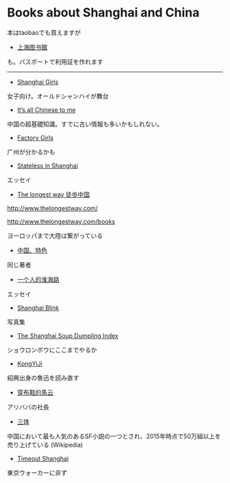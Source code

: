 # Books about Shanghai and China

本はtaobaoでも買えますが

- [上海图书館](http://www.library.sh.cn/)

も。パスポートで利用証を作れます


---

- [Shanghai Girls](http://www.amazon.com/Shanghai-Girls-Novel-Lisa-See/dp/0812980530)

女子向け。オールドシャンハイが舞台

- [It’s all Chinese to me](http://www.amazon.com/Its-All-Chinese-Me-Etiquette/dp/0804840792)

中国の超基礎知識。すでに古い情報も多いかもしれない。

- [Factory Girls](http://www.amazon.com/Factory-Girls-Village-Changing-China/dp/0385520182)

广州が分かるかも

- [Stateless in Shanghai](http://www.amazon.com/Stateless-Shanghai-Liliane-Willens/dp/9881815487/ref=sr_1_2?s=books&ie=UTF8&qid=1434417117&sr=1-2&keywords=Stateless+in+Shanghai)

エッセイ

- [The longest way 徒歩中国](http://www.amazon.cn/%E5%BE%92%E6%AD%A5%E4%B8%AD%E5%9B%BD-%E9%9B%B7%E5%85%8B/dp/B00E0C44W4/ref=sr_1_1?ie=UTF8&qid=1434417326&sr=8-1&keywords=%E5%BE%99%E6%AD%A5%E4%B8%AD%E5%9B%BD)


http://www.thelongestway.com/

http://www.thelongestway.com/books

ヨーロッパまで大陸は繋がっている


- [中国、特色](http://www.amazon.cn/%E4%B8%AD%E5%9B%BD-%E7%89%B9%E8%89%B2-%E9%9B%B7%E5%85%8B/dp/B00NGHONDY/ref=pd_sim_351_1?ie=UTF8&refRID=1S0GVZMJHKYCGR92MTYQ)

同じ著者


- [一个人的淮海路](http://www.amazon.cn/%E4%B8%80%E4%B8%AA%E4%BA%BA%E7%9A%84%E6%B7%AE%E6%B5%B7%E8%B7%AF-%E9%A1%BE%E6%83%9F%E9%A2%96/dp/B00E8CG528/ref=sr_1_cc_1?s=aps&ie=UTF8&qid=1434417383&sr=1-1-catcorr&keywords=%E4%B8%80%E4%B8%AA%E4%BA%BA%E7%9A%84%E6%B7%AE%E6%B5%B7%E8%B7%AF)


エッセイ


- [Shanghai Blink](http://www.expatree.com/boutique/shanghaiblink/)


写真集


- [The Shanghai Soup Dumpling Index](https://gumroad.com/l/rWtI)

ショウロンポウにここまでやるか

- [KongYiJi](http://capturingchinese.com/2011/10/learn-chinese-through-chinese-stories-lu-xuns-kong-yiji/)

紹興出身の魯迅を読み直す


- [穿布鞋的馬云](http://detail.tmall.com/item.htm?spm=a230r.1.14.4.n4vquq&id=40826867742&cm_id=140105335569ed55e27b&abbucket=8)

アリババの社長


- [三体](https://ja.wikipedia.org/wiki/%E4%B8%89%E4%BD%93)

中国において最も人気のあるSF小説の一つとされ、2015年時点で50万組以上を売り上げている (Wikipedia)


- [Timeout Shanghai](http://shanghai.timeoutcn.com/default.aspx)

東京ウォーカーに非ず
